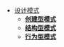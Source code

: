 * [设计模式](src\main\java\com\weipeng\designpatterns)
  * [**创建型模式**](src\main\java\com\weipeng\designpatterns\creationmode)
  * [**结构型模式**](src\main\java\com\weipeng\designpatterns\structuralmodel)
  * [**行为型模式**](src\main\java\com\weipeng\designpatterns\behavioralmodel)
  